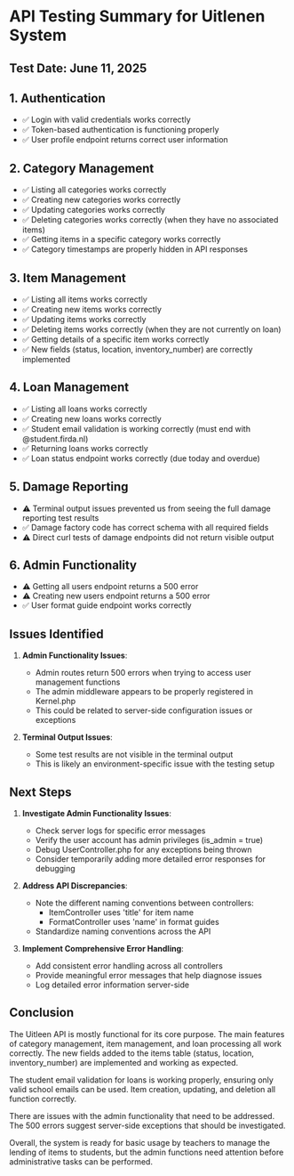 # API Testing Summary for Uitlenen System

## Test Date: June 11, 2025

## 1. Authentication
- ✅ Login with valid credentials works correctly
- ✅ Token-based authentication is functioning properly
- ✅ User profile endpoint returns correct user information

## 2. Category Management
- ✅ Listing all categories works correctly
- ✅ Creating new categories works correctly
- ✅ Updating categories works correctly
- ✅ Deleting categories works correctly (when they have no associated items)
- ✅ Getting items in a specific category works correctly
- ✅ Category timestamps are properly hidden in API responses

## 3. Item Management
- ✅ Listing all items works correctly
- ✅ Creating new items works correctly
- ✅ Updating items works correctly
- ✅ Deleting items works correctly (when they are not currently on loan)
- ✅ Getting details of a specific item works correctly
- ✅ New fields (status, location, inventory_number) are correctly implemented

## 4. Loan Management
- ✅ Listing all loans works correctly
- ✅ Creating new loans works correctly
- ✅ Student email validation is working correctly (must end with @student.firda.nl)
- ✅ Returning loans works correctly
- ✅ Loan status endpoint works correctly (due today and overdue)

## 5. Damage Reporting
- ⚠️ Terminal output issues prevented us from seeing the full damage reporting test results
- ✅ Damage factory code has correct schema with all required fields
- ⚠️ Direct curl tests of damage endpoints did not return visible output

## 6. Admin Functionality
- ⚠️ Getting all users endpoint returns a 500 error
- ⚠️ Creating new users endpoint returns a 500 error
- ✅ User format guide endpoint works correctly

## Issues Identified

1. **Admin Functionality Issues**:
   - Admin routes return 500 errors when trying to access user management functions
   - The admin middleware appears to be properly registered in Kernel.php
   - This could be related to server-side configuration issues or exceptions

2. **Terminal Output Issues**:
   - Some test results are not visible in the terminal output
   - This is likely an environment-specific issue with the testing setup

## Next Steps

1. **Investigate Admin Functionality Issues**:
   - Check server logs for specific error messages
   - Verify the user account has admin privileges (is_admin = true)
   - Debug UserController.php for any exceptions being thrown
   - Consider temporarily adding more detailed error responses for debugging

2. **Address API Discrepancies**:
   - Note the different naming conventions between controllers:
     - ItemController uses 'title' for item name
     - FormatController uses 'name' in format guides
   - Standardize naming conventions across the API

3. **Implement Comprehensive Error Handling**:
   - Add consistent error handling across all controllers
   - Provide meaningful error messages that help diagnose issues
   - Log detailed error information server-side

## Conclusion

The Uitleen API is mostly functional for its core purpose. The main features of category management, item management, and loan processing all work correctly. The new fields added to the items table (status, location, inventory_number) are implemented and working as expected.

The student email validation for loans is working properly, ensuring only valid school emails can be used. Item creation, updating, and deletion all function correctly.

There are issues with the admin functionality that need to be addressed. The 500 errors suggest server-side exceptions that should be investigated.

Overall, the system is ready for basic usage by teachers to manage the lending of items to students, but the admin functions need attention before administrative tasks can be performed.
